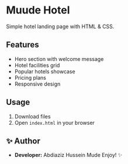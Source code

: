 # Muude Hotel

Simple hotel landing page with HTML & CSS.

## Features
- Hero section with welcome message
- Hotel facilities grid
- Popular hotels showcase
- Pricing plans
- Responsive design

## Usage
1. Download files
2. Open `index.html` in your browser


## ✨ Author

- **Developer:** Abdiaziz Hussein Mude
        Enjoy! ✨
